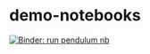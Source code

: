 # demo-notebooks

[![Binder: run pendulum nb](https://mybinder.org/badge_logo.svg)](https://mybinder.org/v2/gh/Placebo-relay/demo-notebooks/main?labpath=notebooks/pendulum.ipynb)
